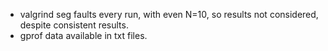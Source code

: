 * valgrind seg faults every run, with even N=10, so results not
    considered, despite consistent results.
* gprof data available in txt files.
